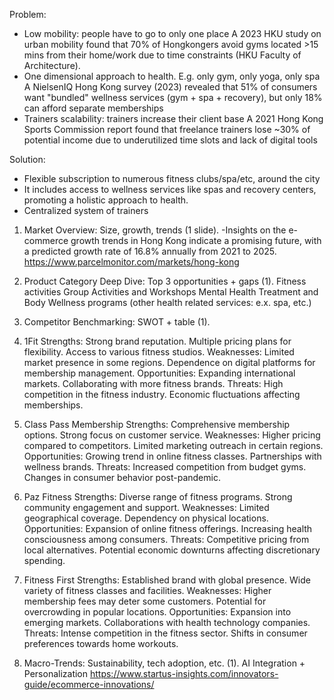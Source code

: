 Problem:

- Low mobility: people have to go to only one place
A 2023 HKU study on urban mobility found that 70% of Hongkongers avoid gyms located >15 mins from their home/work due to time constraints (HKU Faculty of Architecture).
- One dimensional approach to health. E.g. only gym, only yoga, only spa 
A NielsenIQ Hong Kong survey (2023) revealed that 51% of consumers want "bundled" wellness services (gym + spa + recovery), but only 18% can afford separate memberships
- Trainers scalability: trainers increase their client base 
A 2021 Hong Kong Sports Commission report found that freelance trainers lose ~30% of potential income due to underutilized time slots and lack of digital tools

Solution:

- Flexible subscription to numerous fitness clubs/spa/etc, around the city
- It includes access to wellness services like spas and recovery centers, promoting a holistic approach to health.
- Centralized system of trainers


1. Market Overview: Size, growth, trends (1 slide). 
 -Insights on the e-commerce growth trends in Hong Kong indicate a promising future, with a predicted growth rate of 16.8% annually from 2021 to 2025. https://www.parcelmonitor.com/markets/hong-kong

2. Product Category Deep Dive: Top 3 opportunities + gaps (1).
Fitness activities
Group Activities and Workshops
Mental Health Treatment and Body Wellness programs (other health related services: e.x. spa, etc.)
3. Competitor Benchmarking: SWOT + table (1). 

1. 1Fit
Strengths:
Strong brand reputation.
Multiple pricing plans for flexibility.
Access to various fitness studios.
Weaknesses:
Limited market presence in some regions.
Dependence on digital platforms for membership management.
Opportunities:
Expanding international markets.
Collaborating with more fitness brands.
Threats:
High competition in the fitness industry.
Economic fluctuations affecting memberships.

2. Class Pass Membership
Strengths:
Comprehensive membership options.
Strong focus on customer service.
Weaknesses:
Higher pricing compared to competitors.
Limited marketing outreach in certain regions.
Opportunities:
Growing trend in online fitness classes.
Partnerships with wellness brands.
Threats:
Increased competition from budget gyms.
Changes in consumer behavior post-pandemic.

3. Paz Fitness
Strengths:
Diverse range of fitness programs.
Strong community engagement and support.
Weaknesses:
Limited geographical coverage.
Dependency on physical locations.
Opportunities:
Expansion of online fitness offerings.
Increasing health consciousness among consumers.
Threats:
Competitive pricing from local alternatives.
Potential economic downturns affecting discretionary spending.

4. Fitness First
Strengths:
Established brand with global presence.
Wide variety of fitness classes and facilities.
Weaknesses:
Higher membership fees may deter some customers.
Potential for overcrowding in popular locations.
Opportunities:
Expansion into emerging markets.
Collaborations with health technology companies.
Threats:
Intense competition in the fitness sector.
Shifts in consumer preferences towards home workouts.

4. Macro-Trends: Sustainability, tech adoption, etc. (1). 
AI Integration + Personalization
https://www.startus-insights.com/innovators-guide/ecommerce-innovations/